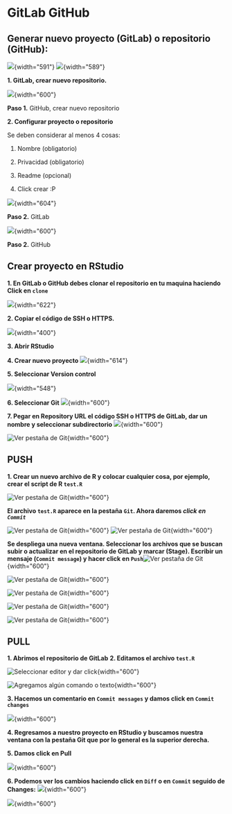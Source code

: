 # GitLab GitHub

## Generar nuevo proyecto (GitLab) o repositorio (GitHub):

![](C:/Users/ogodinez/Documents/CnM/PruebaLibro/Libro_Prueba1/_book/images/0b.png){width="591"} ![](C:/Users/ogodinez/Documents/CnM/PruebaLibro/Libro_Prueba1/_book/images/0c.png){width="589"}

**1. GitLab, crear nuevo repositorio.**

![](C:/Users/ogodinez/Documents/CnM/PruebaLibro/Libro_Prueba1/_book/images/0.png){width="600"}

**Paso 1.** GitHub, crear nuevo repositorio

**2. Configurar proyecto o repositorio**

Se deben considerar al menos 4 cosas:

1.  Nombre (obligatorio)

2.  Privacidad (obligatorio)

3.  Readme (opcional)

4.  Click crear :P

![](C:/Users/ogodinez/Documents/CnM/PruebaLibro/Libro_Prueba1/_book/images/1b.png){width="604"}

**Paso 2.** GitLab

![](C:/Users/ogodinez/Documents/CnM/PruebaLibro/Libro_Prueba1/_book/images/1.png){width="600"}

**Paso 2.** GitHub

## Crear proyecto en RStudio

**1. En GitLab o GitHub debes clonar el repositorio en tu maquina haciendo Click en `clone`**

![](C:/Users/ogodinez/Documents/CnM/PruebaLibro/Libro_Prueba1/_book/images/2.png){width="622"}

**2. Copiar el código de SSH o HTTPS.**

![](C:/Users/ogodinez/Documents/CnM/PruebaLibro/Libro_Prueba1/_book/images/3b.png){width="400"}

**3. Abrir RStudio**

**4. Crear nuevo proyecto** ![](C:/Users/ogodinez/Documents/CnM/PruebaLibro/Libro_Prueba1/_book/images/4.png){width="614"}

**5. Seleccionar Version control**

![](C:/Users/ogodinez/Documents/CnM/PruebaLibro/Libro_Prueba1/_book/images/5.png){width="548"}

**6. Seleccionar Git** ![](C:/Users/ogodinez/Documents/CnM/PruebaLibro/Libro_Prueba1/_book/images/6.png){width="600"}

**7. Pegar en Repository URL el código SSH o HTTPS de GitLab, dar un nombre y seleccionar subdirectorio** ![](C:/Users/ogodinez/Documents/CnM/PruebaLibro/Libro_Prueba1/_book/images/7.png){width="600"}

![**Ver pestaña de Git**](C:/Users/ogodinez/Documents/CnM/PruebaLibro/Libro_Prueba1/_book/images/8.png){width="600"}

## PUSH

**1. Crear un nuevo archivo de R y colocar cualquier cosa, por ejemplo, crear el script de R `test.R`**

![Ver pestaña de Git](C:/Users/ogodinez/Documents/CnM/PruebaLibro/Libro_Prueba1/_book/images/9.png){width="600"}

**El archivo `test.R` aparece en la pestaña `Git`. Ahora daremos *click en `Commit`***

![Ver pestaña de Git](C:/Users/ogodinez/Documents/CnM/PruebaLibro/Libro_Prueba1/_book/images/10.png){width="600"} ![Ver pestaña de Git](C:/Users/ogodinez/Documents/CnM/PruebaLibro/Libro_Prueba1/_book/images/11.png){width="600"}

**Se despliega una nueva ventana. Seleccionar los archivos que se buscan subir o actualizar en el repositorio de GitLab y marcar (Stage). Escribir un mensaje (`Commit message`) y hacer click en `Push`**![Ver pestaña de Git](C:/Users/ogodinez/Documents/CnM/PruebaLibro/Libro_Prueba1/_book/images/12.png){width="600"}

![Ver pestaña de Git](C:/Users/ogodinez/Documents/CnM/PruebaLibro/Libro_Prueba1/_book/images/13.png){width="600"}

![Ver pestaña de Git](C:/Users/ogodinez/Documents/CnM/PruebaLibro/Libro_Prueba1/_book/images/14.png){width="600"}

![Ver pestaña de Git](C:/Users/ogodinez/Documents/CnM/PruebaLibro/Libro_Prueba1/_book/images/15.png){width="600"}

![Ver pestaña de Git](C:/Users/ogodinez/Documents/CnM/PruebaLibro/Libro_Prueba1/_book/images/16.png){width="600"}

## PULL

**1. Abrimos el repositorio de GitLab** **2. Editamos el archivo `test.R`**

![Seleccionar editor y dar click](C:/Users/ogodinez/Documents/CnM/PruebaLibro/Libro_Prueba1/_book/images/17.png){width="600"}

![Agregamos algún comando o texto](C:/Users/ogodinez/Documents/CnM/PruebaLibro/Libro_Prueba1/_book/images/18.png){width="600"}

**3. Hacemos un comentario en `Commit messages` y damos click en `Commit changes`**

![](C:/Users/ogodinez/Documents/CnM/PruebaLibro/Libro_Prueba1/_book/images/20.png){width="600"}

**4. Regresamos a nuestro proyecto en RStudio y buscamos nuestra ventana con la pestaña Git que por lo general es la superior derecha.**

**5. Damos click en Pull**

![](C:/Users/ogodinez/Documents/CnM/PruebaLibro/Libro_Prueba1/_book/images/21.png){width="600"}

**6. Podemos ver los cambios haciendo click en `Diff` o en `Commit` seguido de Changes:** ![](C:/Users/ogodinez/Documents/CnM/PruebaLibro/Libro_Prueba1/_book/images/22.png){width="600"}

![](C:/Users/ogodinez/Documents/CnM/PruebaLibro/Libro_Prueba1/_book/images/23.png){width="600"}
